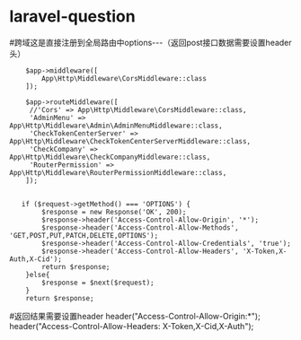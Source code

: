 # laravel-question


#跨域这是直接注册到全局路由中options---（返回post接口数据需要设置header头）

        $app->middleware([
            App\Http\Middleware\CorsMiddleware::class
        ]);
        
        $app->routeMiddleware([
         //'Cors' => App\Http\Middleware\CorsMiddleware::class,
         'AdminMenu' => App\Http\Middleware\Admin\AdminMenuMiddleware::class,
         'CheckTokenCenterServer' => App\Http\Middleware\CheckTokenCenterServerMiddleware::class,
         'CheckCompany' => App\Http\Middleware\CheckCompanyMiddleware::class,
         'RouterPermission' => App\Http\Middleware\RouterPermissionMiddleware::class,
        ]);


       if ($request->getMethod() === 'OPTIONS') {
            $response = new Response('OK', 200);
            $response->header('Access-Control-Allow-Origin', '*');
            $response->header('Access-Control-Allow-Methods', 'GET,POST,PUT,PATCH,DELETE,OPTIONS');
            $response->header('Access-Control-Allow-Credentials', 'true');
            $response->header('Access-Control-Allow-Headers', 'X-Token,X-Auth,X-Cid');
            return $response;
        }else{
            $response = $next($request);
        }
        return $response;
        
 
 
 #返回结果需要设置header
        header("Access-Control-Allow-Origin:*");
        header("Access-Control-Allow-Headers: X-Token,X-Cid,X-Auth");

     
